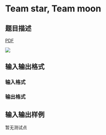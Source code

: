 # Team star, Team moon

## 题目描述

[problemUrl]: https://uva.onlinejudge.org/index.php?option=com_onlinejudge&Itemid=8&category=823&page=show_problem&problem=4590

[PDF](https://uva.onlinejudge.org/external/127/p12737.pdf)

![](https://cdn.luogu.com.cn/upload/vjudge_pic/UVA12737/80dc78510966b34aeb4eb97fde88a0a041ff351b.png)

## 输入输出格式

### 输入格式

### 输出格式

## 输入输出样例

暂无测试点

